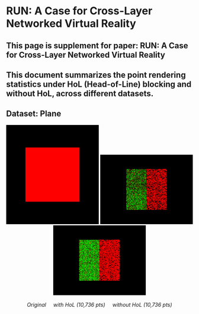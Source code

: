 # RUN: A Case for Cross-Layer Networked Virtual Reality
## This page is supplement for paper: RUN: A Case for Cross-Layer Networked Virtual Reality

This document summarizes the point rendering statistics under HoL (Head-of-Line) blocking and without HoL, across different datasets.
---
## Dataset: Plane

<p align="center">
  <img src="fig_example/Plane_orig.png" width="250"/>
  <img src="fig_example/Plane_wHoL.png" width="250"/>
  <img src="fig_example/Plane_woHoL.png" width="250"/>
</p>

<p align="center">
  <em>Original</em>&nbsp;&nbsp;&nbsp;&nbsp;
  <em>with HoL (10,736 pts)</em>&nbsp;&nbsp;&nbsp;&nbsp;
  <em>without HoL (10,736 pts)</em>
</p>
